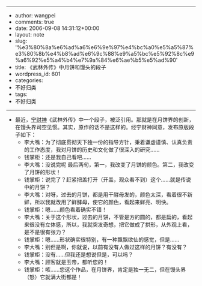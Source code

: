 - --
- author: wangpei
- comments: true
- date: 2006-09-08 14:31:12+00:00
- layout: note
- slug: '%e3%80%8a%e6%ad%a6%e6%9e%97%e4%bc%a0%e5%a5%87%e3%80%8b%e4%b8%ad%e6%9c%88%e9%a5%bc%e5%92%8c%e9%a6%92%e5%a4%b4%e7%9a%84%e6%ae%b5%e5%ad%90'
- title: 《武林外传》中月饼和馒头的段子
- wordpress_id: 601
- categories:
- 不好归类
- tags:
- 不好归类
- --
- 最近，[宁财神](http://blog.sina.com.cn/m/ningcaishen)《武林外传》中一个段子，被泛引用。那就是在月饼界的创新，在馒头界司空见惯。其实，原作的话不是这样的。经宁财神同意，发布原版段子如下：
    - 李大嘴：为了彻底贯彻天下独一份的指导方针，秉着谦虚谨慎、认真负责的工作态度，我对月饼的历史和文化做了很深入的研究……
    - 钱掌柜：还是我自己看吧……
    - 李大嘴：没说完呢 最后两句，第一，我改变了月饼的颜色。第二，我改变了月饼的形状！
    - 钱掌柜：说完了？赶紧把盖打开（开盖，观众看不到）这个……就是传说中的月饼？
    - 李大嘴：对呀，过去的月饼，都是用干酵母发的，颜色太深，看着很不新鲜，所以我就改用了鲜酵母，使它的颜色，看起来鲜亮、明快。
    - 钱掌柜：嗯……颜色看着确实不错！
    - 李大嘴：关于这个形状，过去的月饼，不管是方的圆的，都是扁的，看起来很没有立体感，所以，我就突发奇想，把它做成了拱形，从外观上看，是不是很有张力？
    - 钱掌柜：嗯……形状确实很特别，有一种飘飘欲仙的感觉，但是……
    - 李大嘴：别但是啊，你就说，以前有没有人做过这样的月饼？有没有？
    - 钱掌柜：没有……但我还是想说但是，可以吗？
    - 李大嘴：顾客就是玉帝，都听您的！
    - 钱掌柜：咳……您这个作品，在月饼界，肯定是独一无二，但在馒头界（怒）它就满大街都是！
